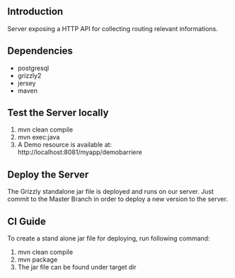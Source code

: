 ## Introduction
Server exposing a HTTP API for collecting routing relevant informations.

## Dependencies

- postgresql
- grizzly2
- jersey
- maven


## Test the Server locally

1) mvn clean compile
2) mvn exec:java
3) A Demo resource is available at: http://localhost:8081/myapp/demobarriere



## Deploy the Server 
The Grizzly standalone jar file is deployed and runs on our server. 
Just commit to the Master Branch in order to deploy a new version to the server.

## CI Guide
To create a stand alone jar file for deploying, run following command:
1) mvn clean compile
2) mvn package
3) The jar file can be found under target dir



